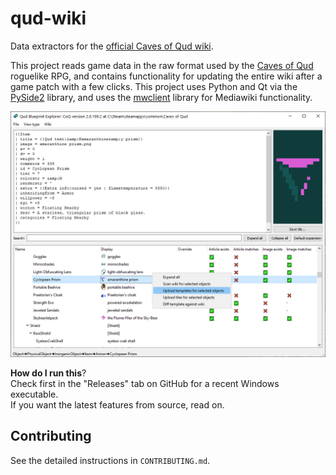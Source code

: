 # qud-wiki
Data extractors for the [official Caves of Qud wiki](https://cavesofqud.gamepedia.com/).  

This project reads game data in the raw format used by the [Caves of Qud](http://www.cavesofqud.com/) roguelike RPG, and contains functionality for updating the entire wiki after a game patch with a few clicks. This project uses Python and Qt via the [PySide2](https://wiki.qt.io/Qt_for_Python) library, and uses the [mwclient](https://mwclient.readthedocs.io/en/latest/) library for Mediawiki functionality.  

![screenshot](https://raw.githubusercontent.com/trashmonks/qud-wiki/master/screenshot.png)

**How do I run this**?  
Check first in the "Releases" tab on GitHub for a recent Windows executable.  
If you want the latest features from source, read on.

## Contributing
See the detailed instructions in `CONTRIBUTING.md`.
